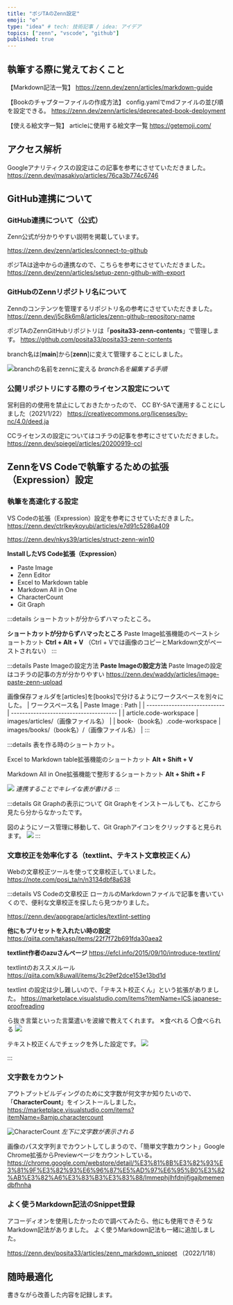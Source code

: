 ```yaml
---
title: "ポジTAのZenn設定"
emoji: "⚙️"
type: "idea" # tech: 技術記事 / idea: アイデア
topics: ["zenn", "vscode", "github"]
published: true
---
```


## 執筆する際に覚えておくこと

【Markdown記法一覧】
https://zenn.dev/zenn/articles/markdown-guide

【Bookのチャプターファイルの作成方法】
config.yamlでmdファイルの並び順を設定できる。
https://zenn.dev/zenn/articles/deprecated-book-deployment

【使える絵文字一覧】
articleに使用する絵文字一覧
https://getemoji.com/

## アクセス解析
Googleアナリティクスの設定はこの記事を参考にさせていただきました。
https://zenn.dev/masakiyo/articles/76ca3b774c6746

## GitHub連携について

### GitHub連携について（公式）
Zenn公式が分かりやすい説明を掲載しています。

https://zenn.dev/zenn/articles/connect-to-github

ポジTAは途中からの連携なので、こちらを参考にさせていただきました。
https://zenn.dev/zenn/articles/setup-zenn-github-with-export

### GitHubのZennリポジトリ名について
Zennのコンテンツを管理するリポジトリ名の参考にさせていただきました。
https://zenn.dev/j5c8k6m8/articles/zenn-github-repository-name

ポジTAのZennGitHubリポジトリは「**posita33-zenn-contents**」で管理します。
https://github.com/posita33/posita33-zenn-contents

branch名は[**main**]から[**zenn**]に変えて管理することにしました。

![branchの名前をzennに変える](/images/articles/zenn_github_and_vscode_setup/2022-01-17-17-03-03.png)
*branch名を編集する手順*

### 公開リポジトリにする際のライセンス設定について
営利目的の使用を禁止にしておきたかったので、
CC BY-SAで運用することにしました（2021/1/22）
https://creativecommons.org/licenses/by-nc/4.0/deed.ja

CCライセンスの設定についてはコチラの記事を参考にさせていただきました。
https://zenn.dev/spiegel/articles/20200919-ccl


## ZennをVS Codeで執筆するための拡張（Expression）設定

### 執筆を高速化する設定
VS Codeの拡張（Expression）設定を参考にさせていただきました。
https://zenn.dev/ctrlkeykoyubi/articles/e7d91c5286a409

https://zenn.dev/nkys39/articles/struct-zenn-win10

**InstallしたVS Code拡張（Expression）**
- Paste Image
- Zenn Editor
- Excel to Markdown table
- Markdown All in One
- CharacterCount
- Git Graph

:::details ショートカットが分からずハマったところ。

**ショートカットが分からずハマったところ**
Paste Image拡張機能のペーストショートカット
**Ctrl + Alt + V**
（Ctrl + Vでは画像のコピーとMarkdown文がペーストされない）
:::

:::details Paste Imageの設定方法
**Paste Imageの設定方法**
Paste Imageの設定はコチラの記事の方が分かりやすい
https://zenn.dev/waddy/articles/image-paste-zenn-upload

画像保存フォルダを[articles]を[books]で分けるようにワークスペースを別々にした。
| ワークスペース名             | Paste Image : Path                       |
| ---------------------------- | -------------------------------------- |
| article.code-workspace       | images/articles/（画像ファイル名）       |
| book-（book名）.code-workspace | images/books/（book名）/（画像ファイル名） |
:::

:::details 表を作る時のショートカット。

Excel to Markdown table拡張機能のショートカット
**Alt + Shift + V**

Markdown All in One拡張機能で整形するショートカット
**Alt + Shift + F**

![](/images/articles/zenn_github_and_vscode_setup/2022-01-17-17-16-09.png)
*連携することでキレイな表が書ける*
:::

:::details Git Graphの表示について
Git Graphをインストールしても、どこから見たら分からなかったです。

図のようにソース管理に移動して、Git Graphアイコンをクリックすると見られます。
![](/images/articles/zenn_github_and_vscode_setup/2022-01-19-06-00-56.png)
:::

### 文章校正を効率化する（textlint、テキスト文章校正くん）
Webの文章校正ツールを使って文章校正していました。
https://note.com/posi_ta/n/n3134dbf8a638

:::details VS Codeの文章校正
ローカルのMarkdownファイルで記事を書いていくので、便利な文章校正を探したら見つかりました。

https://zenn.dev/appgrape/articles/textlint-setting

**他にもプリセットを入れたい時の設定**
https://qiita.com/takasp/items/22f7f72b691fda30aea2

**textlint作者のazuさんページ**
https://efcl.info/2015/09/10/introduce-textlint/

textlintのおススメルール
https://qiita.com/k8uwall/items/3c29ef2dce153e13bd1d

textlint の設定は少し難しいので、「テキスト校正くん」という拡張がありました。
https://marketplace.visualstudio.com/items?itemName=ICS.japanese-proofreading

ら抜き言葉といった言葉遣いを波線で教えてくれます。
✕食べれる
〇食べられる
![](/images/articles/zenn_github_and_vscode_setup/2022-01-17-17-56-53.png)

テキスト校正くんでチェックを外した設定です。
![](/images/articles/zenn_github_and_vscode_setup/2022-01-25-22-26-59.png)

:::

### 文字数をカウント

アウトプットビルディングのために文字数が何文字か知りたいので、「**CharacterCount**」をインストールしました。
https://marketplace.visualstudio.com/items?itemName=8amjp.charactercount

![CharacterCount](/images/articles/zenn_github_and_vscode_setup/2022-01-17-18-34-48.png)
*左下に文字数が表示される*

画像のパス文字列までカウントしてしまうので、「簡単文字数カウント」Google Chrome拡張からPreviewページをカウントしている。
https://chrome.google.com/webstore/detail/%E3%81%8B%E3%82%93%E3%81%9F%E3%82%93%E6%96%87%E5%AD%97%E6%95%B0%E3%82%AB%E3%82%A6%E3%83%B3%E3%83%88/lmmephjlhfdnijfigajbmemendbfhnha


### よく使うMarkdown記法のSnippet登録

アコーディオンを使用したかったので調べてみたら、他にも使用できそうなMarkdown記法がありました。
よく使うMarkdown記法も一緒に追加しました。

https://zenn.dev/posita33/articles/zenn_markdown_snippet
（2022/1/18）

## 随時最適化
書きながら改善した内容を記録します。

